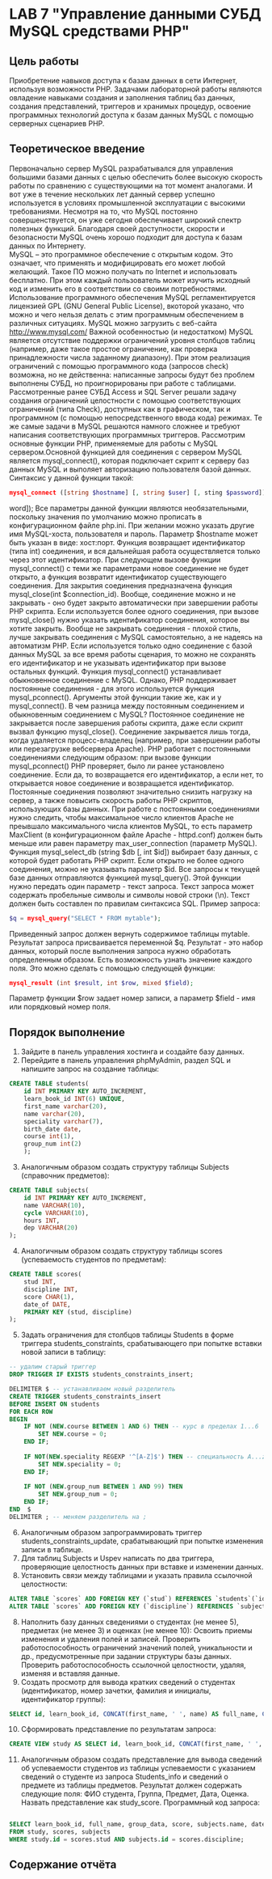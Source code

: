 # LAB 7 "Управление данными СУБД MуSQL средствами РНР"

## Цель работы
Приобретение навыков доступа к базам данных в сети Интернет, используя возможности PHP. Задачами лабораторной работы являются овладение навыками создания и заполнения таблиц баз данных, создания представлений, триггеров и хранимых процедур, освоение программных технологий доступа к базам данных MySQL с помощью серверных сценариев PHP.

## Теоретическое введение
Первоначально сервер MySQL разрабатывался для управления большими базами данных с целью обеспечить более высокую скорость работы по сравнению с существующими на тот момент аналогами. И вот уже в течение нескольких лет данный сервер успешно используется в условиях промышленной эксплуатации с высокими требованиями. Несмотря на то, что MySQL постоянно совершенствуется, он уже сегодня обеспечивает широкий спектр полезных функций. Благодаря своей доступности, скорости и безопасности MySQL очень хорошо подходит для доступа к базам данных по Интернету.  
MySQL – это программное обеспечение с открытым кодом. Это означает, что применять и модифицировать его может любой желающий. Такое ПО можно получать по Internet и использовать бесплатно. При этом каждый пользователь может изучить исходный код и изменить его в соответствии со своими потребностями. Использование программного обеспечения MySQL регламентируется лицензией GPL (GNU General Public License), вкоторой указано, что можно и чего нельзя делать с этим программным обеспечением в различных ситуациях. MySQL можно загрузить с веб-сайта http://www.mysql.com/
Важной особенностью (и недостатком) MySQL является отсутствие поддержки ограничений уровня столбцов таблиц (например, даже такое простое ограничение, как проверка принадлежности числа заданному диапазону). При этом реализация ограничений с помощью программного кода (запросов check) возможна, но не действенна: написанные запросы будут без проблем выполнены СУБД, но проигнорированы при работе с таблицами.  
Рассмотренные ранее СУБД Access и SQL Server решали задачу создания ограничений целостности с помощью соответствующих ограничений (типа Check), доступных как в графическом, так и программном (с помощью непосредственного ввода кода) режимах. Те же самые задачи в MySQL решаются намного сложнее и требуют написания соответствующих программных триггеров.
Рассмотрим основные функции PHP, применяемые для работы с MySQL сервером.Основной функцией для соединения с сервером MySQL является mysql_connect(), которая подключает скрипт к серверу баз данных MySQL и выполяет авторизацию пользователя базой данных. Синтаксис у данной функции такой:
```php
mysql_connect ([string $hostname] [, string $user] [, sting $password]);
```
word]);
Все параметры данной функции являются необязательными, поскольку значения по умолчанию можно прописать в конфигурационном файле php.ini. При желании можно указать другие имя MySQL-хоста, пользователя и пароль. Параметр $hostname может быть указан в виде: хост:порт.
Функция возвращает идентификатор (типа int) соединения, и вся дальнейшая работа осуществляется только через этот идентификатор. При следующем вызове функции mysql_connect() с теми же параметрами новое соединение не будет открыто, а функция возвратит идентификатор существующего соединения. 
Для закрытия соединения предназначена функция mysql_close(int $connection_id).
Вообще, соединение можно и не закрывать - оно будет закрыто автоматически при завершении работы PHP скрипта. Если используется более одного соединения, при вызове mysql_close() нужно указать идентификатор соединения, которое вы хотите закрыть. Вообще не закрывать соединения - плохой стиль, лучше закрывать соединения с MySQL самостоятельно, а не надеясь на автоматизм PHP. Если используется только одно соединение с базой данных MySQL за все время работы сценария, то можно не сохранять его идентификатор и не указывать идентификатор при вызове остальных функций.
Функция mysql_connect() устанавливает обыкновенное соединение с MySQL. Однако, PHP поддерживает постоянные соединения - для этого используется функция mysql_pconnect(). Аргументы этой функции такие же, как и у mysql_connect().
В чем разница между постоянным соединением и обыкновенным соединением с MySQL? Постоянное соединение не закрывается после завершения работы скрипта, даже если скрипт вызвал функцию mysql_close(). Соединение закрывается лишь тогда, когда удаляется процесс-владелец (например, при завершении работы или перезагрузке вебсервера Apache). 
PHP работает с постоянными соединениями следующим образом: при вызове функции mysql_pconnect() PHP проверяет, было ли ранее установлено соединение. Если да, то возвращается его идентификатор, а если нет, то открывается новое соединение и возвращается идентификатор.
Постоянные соединения позволяют значительно снизить нагрузку на сервер, а также повысить скорость работы PHP скриптов, использующих базы данных. При работе с постоянными соединениями нужно следить, чтобы максимальное число клиентов Apache не преывшало максимального числа клиентов MySQL, то есть параметр MaxClient (в конфигурационном файле Apache - httpd.conf) должен быть меньше или равен параметру max_user_connection (параметр MySQL).
Функция mysql_select_db (string $db [, int $id]) выбирает базу данных, с которой будет работать PHP скрипт. Если открыто не более одного соединения, можно не указывать параметр $id.
Все запросы к текущей базе данных отправляются функцией mysql_query(). Этой функции нужно передать один параметр - текст запроса. Текст запроса может содержать пробельные символы и символы новой строки (\n). Текст должен быть составлен по правилам синтаксиса SQL. Пример запроса:
```php
$q = mysql_query("SELECT * FROM mytable");
```
Приведенный запрос должен вернуть содержимое таблицы mytable. Результат запроса присваивается переменной $q. Результат - это набор данных, который после выполнения запроса нужно обработать определенным образом.
Есть возможность узнать значение каждого поля. Это можно сделать с помощью следующей функции:
```php
mysql_result (int $result, int $row, mixed $field);
```
Параметр функции $row задает номер записи, а параметр $field - имя или порядковый номер поля.

## Порядок выполнение
1. Зайдите в панель управления хостинга и создайте базу данных.
2. Перейдите в панель управления phpMyAdmin, раздел SQL и напишите запрос на создание таблицы:
```sql
CREATE TABLE students(
    id INT PRIMARY KEY AUTO_INCREMENT, 
    learn_book_id INT(6) UNIQUE,
    first_name varchar(20),
    name varchar(20),
    speciality varchar(7),
    birth_date date,
    course int(1),
    group_num int(2)
    );
```
3. Аналогичным образом создать структуру таблицы Subjects (справочник предметов):
```sql
CREATE TABLE subjects(
	id INT PRIMARY KEY AUTO_INCREMENT,
    name VARCHAR(10),
    cycle VARCHAR(10),
    hours INT,
    dep VARCHAR(20)
);
```
4. Аналогичным образом создать структуру таблицы scores (успеваемость студентов по предметам): 
```sql
CREATE TABLE scores(
	stud INT,
    discipline INT,
    score CHAR(1),
    date_of DATE,
    PRIMARY KEY (stud, discipline)
);
```
5. Задать ограничения для столбцов таблицы Students в форме триггера students_constraints, срабатывающего при попытке вставки новой записи в таблицу: 
```sql
-- удалим старый триггер
DROP TRIGGER IF EXISTS students_constraints_insert;

DELIMITER $ -- устанавливаем новый разделитель
CREATE TRIGGER students_constraints_insert 
BEFORE INSERT ON students 
FOR EACH ROW 
BEGIN
	IF NOT (NEW.course BETWEEN 1 AND 6) THEN -- курс в пределах 1...6
		SET NEW.course = 0;
	END IF; 
    
	IF NOT(NEW.speciality REGEXP '^[A-Z]$') THEN -- специальность A...z
		SET NEW.speciality = 0;
	END IF;
    
	IF NOT (NEW.group_num BETWEEN 1 AND 99) THEN
		SET NEW.group_num = 0;
	END IF;
END  $
DELIMITER ; -- меняем разделитель на ;
```
6. Аналогичным образом запрограммировать триггер students_constraints_update,
срабатывающий при попытке изменения записи в таблице.
7. Для таблиц Subjects и Uspev написать по два триггера, проверяющие целостность данных при вставке и изменении данных.
8. Установить связи между таблицами и указать правила ссылочной целостности:
```sql
ALTER TABLE `scores` ADD FOREIGN KEY (`stud`) REFERENCES `students`(`id`) ON DELETE RESTRICT ON UPDATE RESTRICT;
ALTER TABLE `scores` ADD FOREIGN KEY (`discipline`) REFERENCES `subjects`(`id`) ON DELETE RESTRICT ON UPDATE RESTRICT;
```
8. Наполнить базу данных сведениями о студентах (не менее 5), предметах (не менее 3) и оценках (не менее 10):
Освоить приемы изменения и удаления полей и записей. Проверить работоспособность ограничений значений полей, уникальности и др., предусмотренные при задании структуры базы данных. Проверить работоспособность ссылочной целостности, удаляя, изменяя и вставляя данные.
9. Создать просмотр для вывода кратких сведений о студентах (идентификатор, номер зачетки, фамилия и инициалы, идентификатор группы):
```sql
SELECT id, learn_book_id, CONCAT(first_name, ' ', name) AS full_name, CONCAT(speciality,'-',course,'-',group_num) as group_data FROM students;
```
10. Сформировать представление по результатам запроса:
```sql
CREATE VIEW study AS SELECT id, learn_book_id, CONCAT(first_name, ' ', name) AS full_name, CONCAT(speciality,'-',course,'-',group_num) as group_data FROM students;
```
11. Аналогичным образом создать представление для вывода сведений об успеваемости студентов из таблицы успеваемости с указанием сведений о студенте из запроса Students_info и сведений о предмете из таблицы предметов. Результат должен содержать следующие поля: ФИО студента, Группа, Предмет, Дата, Оценка. Назвать представление как study_score.
Программный код запроса:
```sql

SELECT learn_book_id, full_name, group_data, score, subjects.name, date_of 
FROM study, scores, subjects 
WHERE study.id = scores.stud AND subjects.id = scores.discipline;
```
## Содержание отчёта
